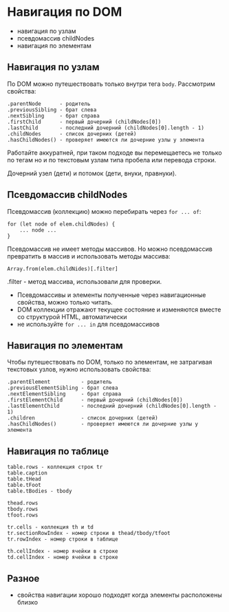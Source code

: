 # Навигация по DOM
- навигация по узлам
- псевдомассив childNodes
- навигация по элементам

## Навигация по узлам
По DOM можно путешествовать только внутри тега `body`. Рассмотрим свойства:

    .parentNode      - родитель
    .previousSibling - брат слева
    .nextSibling     - брат справа
    .firstChild      - первый дочерний (childNodes[0])
    .lastChild       - последний дочерний (childNodes[0].length - 1)
    .childNodes      - список дочерних (детей)
    .hasChildNodes() - проверяет имеются ли дочерние узлы у элемента

Работайте аккуратней, при таком подходе вы перемещаетесь не только по тегам но и по текстовым узлам типа пробела или перевода строки.

Дочерний узел (дети) и потомок (дети, внуки, правнуки).

## Псевдомассив childNodes
Псевдомассив (коллекцию) можно перебирать через `for ... of`:

    for (let node of elem.childNodes) {
        ... node ...
    }

Псевдомассив не имеет методы массивов. Но можно псевдомассив превратить в массив и использовать методы массива:

    Array.from(elem.childNides)[.filter]

.filter - метод массива, использовали для проверки.

- Псевдомассивы и элементы полученные через навигационные свойства, можно только читать.
- DOM коллекции отражают текущее состояние и изменяются вместе со структурой HTML, автоматически
- не используйте `for ... in` для псевдомассивов

## Навигация по элементам
Чтобы путешествовать по DOM, только по элементам, не затрагивая текстовых узлов, нужно использовать свойства:

    .parentElement          - родитель
    .previousElementSibling - брат слева
    .nextElementSibling     - брат справа
    .firstElementChild      - первый дочерний (childNodes[0])
    .lastElementChild       - последний дочерний (childNodes[0].length - 1)
    .children               - список дочерних (детей)
    .hasChildNodes()        - проверяет имеются ли дочерние узлы у элемента

## Навигация по таблице

    table.rows - коллекция строк tr
    table.caption
    table.tHead
    table.tFoot
    table.tBodies - tbody

    thead.rows
    tbody.rows
    tfoot.rows

    tr.cells - коллекция th и td
    tr.sectionRowIndex - номер строки в thead/tbody/tfoot
    tr.rowIndex - номер строки в таблице

    th.cellIndex - номер ячейки в строке
    td.cellIndex - номер ячейки в строке

## Разное
- свойства навигации хорошо подходят когда элементы расположены близко
